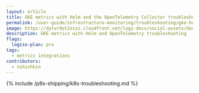 ```yaml
---
layout: article
title: GKE metrics with Helm and the OpenTelemetry Collector troubleshooting
permalink: /user-guide/infrastructure-monitoring/troubleshooting/gke-helm-opentelemetry-troubleshooting.html
image: https://dytvr9ot2sszz.cloudfront.net/logz-docs/social-assets/docs-social.jpg
description: GKE metrics with Helm and OpenTelemetry troubleshooting
flags:
  logzio-plan: pro
tags:
  - metrics integrations
contributors:
  - nshishkin
---
```



{% include /p8s-shipping/k8s-troubleshooting.md %}

